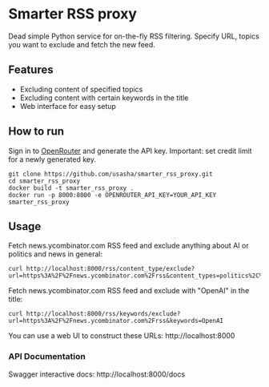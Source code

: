 # Smarter RSS proxy

Dead simple Python service for on-the-fly RSS filtering. Specify URL, topics you want to exclude and fetch the new feed.

## Features
- Excluding content of specified topics 
- Excluding content with certain keywords in the title
- Web interface for easy setup

## How to run
Sign in to [OpenRouter](https://openrouter.ai/settings/keys) and generate the API key. 
Important: set credit limit for a newly generated key.
   ```
   git clone https://github.com/usasha/smarter_rss_proxy.git
   cd smarter_rss_proxy
   docker build -t smarter_rss_proxy .
   docker run -p 8000:8000 -e OPENROUTER_API_KEY=YOUR_API_KEY smarter_rss_proxy
   ```

## Usage
Fetch news.ycombinator.com RSS feed and exclude anything about AI or politics and news in general: 
```
curl http://localhost:8000/rss/content_type/exclude?url=https%3A%2F%2Fnews.ycombinator.com%2Frss&content_types=politics%2C%20news%2C%20ai
```
Fetch news.ycombinator.com RSS feed and exclude with "OpenAI" in the title:
```
curl http://localhost:8000/rss/keywords/exclude?url=https%3A%2F%2Fnews.ycombinator.com%2Frss&keywords=OpenAI
```
You can use a web UI to construct these URLs: http://localhost:8000

### API Documentation
Swagger interactive docs: http://localhost:8000/docs
